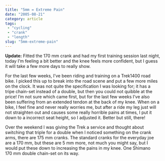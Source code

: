 ```yaml
---
title: "5mm = Extreme Pain"
date: "2005-08-21"
category: article
tags:
 - "cycling"
 - "crank"
 - "length"
slug: "5mm-extreme-pain"
---
```


**Update:** Fitted the 170 mm crank and had my first training session last night, today I’m feeling a bit better and the knee feels more confident, but I guess it will take a few more days to really show.

For the last few weeks, I’ve been riding and training on a Trek1400 road bike. I picked this up to break into the road scene and put a few more miles on the clock. It was not quite the specification I was looking for; it has a tripe chain-set instead of a double, but then you could not quibble at the price! I’m not sure which came first, but for the last few weeks I’ve also been suffering from an extended tendon at the back of my knee. When on a bike, I feel fine and never really worries me, but after a ride my leg just will not straighten out and causes some really horrible pains at times, I put it down to a incorrect seat height, so I adjusted it. Better but still, there!

Over the weekend I was giving the Trek a service and thought about switching that triple for a double when I noticed something on the crank arms, there are 175 mm cranks. The standard cranks for the everyday joe are a 170 mm, but these are 5 mm more, not much you might say, but I would put these down to increasing the pains in my knee. One Shimano 170 mm double chain-set on its way.
